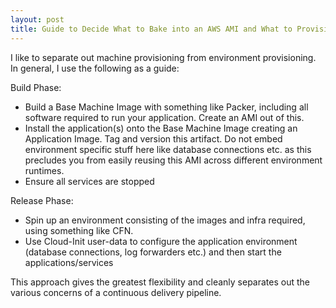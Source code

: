 ```yaml
---
layout: post
title: Guide to Decide What to Bake into an AWS AMI and What to Provision Using cloud-init
---
```


I like to separate out machine provisioning from environment provisioning.
In general, I use the following as a guide:

Build Phase:

* Build a Base Machine Image with something like Packer, including all software required to run your application. Create an AMI out of this.
* Install the application(s) onto the Base Machine Image creating an Application Image. Tag and version this artifact. Do not embed environment specific stuff here like database connections etc. as this precludes you from easily reusing this AMI across different environment runtimes.
* Ensure all services are stopped

Release Phase:

* Spin up an environment consisting of the images and infra required, using something like CFN.
* Use Cloud-Init user-data to configure the application environment (database connections, log forwarders etc.) and then start the applications/services

This approach gives the greatest flexibility and cleanly separates out the various concerns of a continuous delivery pipeline.